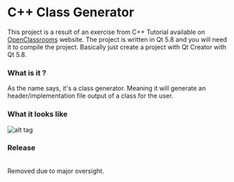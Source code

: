 # C++ Class Generator

This project is a result of an exercise from C++ Tutorial available on [OpenClassrooms](https://openclassrooms.com/courses/programmez-avec-le-langage-c/tp-zeroclassgenerator) website.
The project is written in Qt 5.8 and you will need it to compile the project. Basically just create a project with Qt Creator with Qt 5.8. <br/>

### What is it ?
As the name says, it's a class generator. Meaning it will generate an header/implementation file output of a class for the user.

### What it looks like
![alt tag](https://i.gyazo.com/e47d321630ea98527b41461c6a873cdb.png)

### Release
<br/>
Removed due to major oversight.
